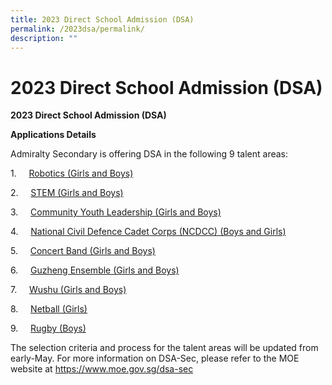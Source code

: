 ```yaml
---
title: 2023 Direct School Admission (DSA)
permalink: /2023dsa/permalink/
description: ""
---
```

2023 Direct School Admission (DSA)
==================================

**2023 Direct School Admission (DSA)**

**Applications Details**

Admiralty Secondary is offering DSA in the following 9 talent areas:  

1.&nbsp;&nbsp;&nbsp;&nbsp;&nbsp;[Robotics (Girls and Boys)](https://moe-admiraltysec-staging.netlify.app/robotics-club/co-curricular-activities/club-and-society/permalink)

2.&nbsp;&nbsp;&nbsp;&nbsp;&nbsp;[STEM (Girls and Boys)](https://moe-admiraltysec-staging.netlify.app/introduction/applied-learning-program/permalink)

3.&nbsp;&nbsp;&nbsp;&nbsp;&nbsp;[Community Youth Leadership (Girls and Boys)](https://moe-admiraltysec-staging.netlify.app/learning-for-life-programme/permalink)

4.&nbsp;&nbsp;&nbsp;&nbsp;&nbsp;[National Civil Defence Cadet Corps (NCDCC) (Boys and Girls)](https://moe-admiraltysec-staging.netlify.app/national-civil-defence-cadet-corps/co-curricular-activities/uniform-groups/permalink)

5.&nbsp;&nbsp;&nbsp;&nbsp;&nbsp;[Concert Band (Girls and Boys)](https://moe-admiraltysec-staging.netlify.app/concert-band/co-curricular-activities/performing-arts/permalink)

6.&nbsp;&nbsp;&nbsp;&nbsp;&nbsp;[Guzheng Ensemble (Girls and Boys)](https://moe-admiraltysec-staging.netlify.app/guzheng-ensemble/co-curricular-activities/performing-arts/permalink)

7.&nbsp;&nbsp;&nbsp;&nbsp;&nbsp;[Wushu (Girls and Boys)](https://moe-admiraltysec-staging.netlify.app/wushu/co-curricular-activities/sports/permalink)

8.&nbsp;&nbsp;&nbsp;&nbsp;&nbsp;[Netball (Girls)](https://moe-admiraltysec-staging.netlify.app/netball/co-curricular-activities/sports/permalink)

9.&nbsp;&nbsp;&nbsp;&nbsp;&nbsp;[Rugby (Boys)](https://moe-admiraltysec-staging.netlify.app/rugby/co-curricular-activities/sports/permalink)

[](https://www.moe.gov.sg/dsa-sec)

The selection criteria and process for the talent areas will be updated from early-May. For more information on DSA-Sec, please refer to the MOE website at https://www.moe.gov.sg/dsa-sec








